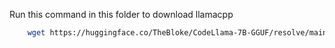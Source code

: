 
Run this command in this folder to download llamacpp

```sh
    wget https://huggingface.co/TheBloke/CodeLlama-7B-GGUF/resolve/main/codellama-7b.Q4_K_M.gguf  
```  